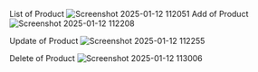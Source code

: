 List of Product 
![Screenshot 2025-01-12 112051](https://github.com/user-attachments/assets/ccbdcd4d-4154-4106-8333-40630846a677)
Add of Product 
![Screenshot 2025-01-12 112208](https://github.com/user-attachments/assets/533bbb85-a31a-4aae-84dc-5013ef075e37)

Update of Product 
![Screenshot 2025-01-12 112255](https://github.com/user-attachments/assets/0a5df383-ed64-4cd9-acc2-3525d6d9312d)

Delete of Product 
![Screenshot 2025-01-12 113006](https://github.com/user-attachments/assets/5b67479d-c44b-411d-8a6c-234fa33fea8d)


